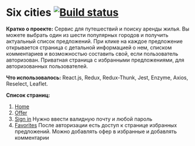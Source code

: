 # Six cities [![Build status][travis-image]][travis-url]

**Кратко о проекте:** Сервис для путешествий и поиску аренды жилья. Вы можете выбрать один из шести популярных городов и получить актуальный список предложений.
При клике на каждое предложение открывается страница с детальной информацией о нем, списком комментариев и возможностью составить свой, если пользователь авторизован.
Приватная страница с избранными предложениями, для авторизованных пользователей.

**Что использовалось:** React.js, Redux, Redux-Thunk, Jest, Enzyme, Axios, Reselect, Leaflet.

**Список страниц:**
1. [Home](https://6-cities.netlify.com/)
2. [Offer](https://6-cities.netlify.com/offer/1)
3. [Sign in](https://6-cities.netlify.com/login) Нужно ввести валидную почту и любой пароль
4. [Favorites](https://6-cities.netlify.com/favorite) После авторизации есть доступ к странице избранных предложений. Можно добавлять офер в избранные и добавлять комментарии

[travis-image]: https://travis-ci.com/htmlacademy-react/852139-six-cities-2.svg?branch=master
[travis-url]: https://travis-ci.com/htmlacademy-react/852139-six-cities-2
